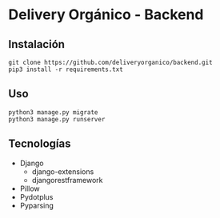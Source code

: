 # Delivery Orgánico - Backend

## Instalación

```shell
git clone https://github.com/deliveryorganico/backend.git
pip3 install -r requirements.txt
```

## Uso

```shell
python3 manage.py migrate
python3 manage.py runserver
```

## Tecnologías
* Django
    * django-extensions
    * djangorestframework
* Pillow
* Pydotplus
* Pyparsing